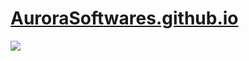 # <a href="https://aurorasoftwares.github.io/">AuroraSoftwares.github.io</a>
<img src="images/favicon.ico">
